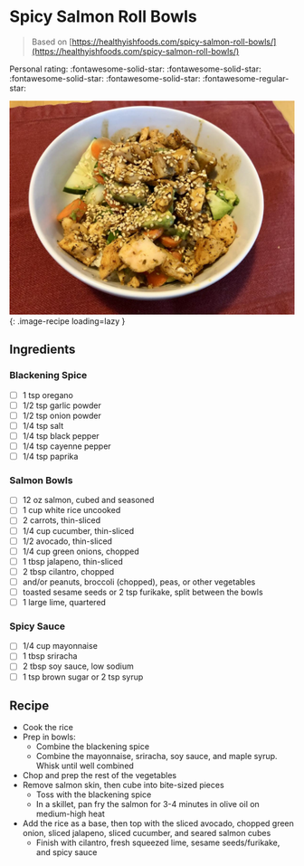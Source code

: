 # Spicy Salmon Roll Bowls

> Based on [https://healthyishfoods.com/spicy-salmon-roll-bowls/](https://healthyishfoods.com/spicy-salmon-roll-bowls/)

<!-- {cts} rating=4; (User can specify rating on scale of 1-5) -->

Personal rating: :fontawesome-solid-star: :fontawesome-solid-star: :fontawesome-solid-star: :fontawesome-solid-star: :fontawesome-regular-star:

<!-- {cte} -->

<!-- {cts} name_image=spicy_salmon_roll_bowls.jpeg; (User can specify image name) -->

![spicy_salmon_roll_bowls.jpeg](./spicy_salmon_roll_bowls.jpeg){: .image-recipe loading=lazy }

<!-- {cte} -->

## Ingredients

### Blackening Spice

- [ ] 1 tsp oregano
- [ ] 1/2 tsp garlic powder
- [ ] 1/2 tsp onion powder
- [ ] 1/4 tsp salt
- [ ] 1/4 tsp black pepper
- [ ] 1/4 tsp cayenne pepper
- [ ] 1/4 tsp paprika

### Salmon Bowls

- [ ] 12 oz salmon, cubed and seasoned
- [ ] 1 cup white rice uncooked
- [ ] 2 carrots, thin-sliced
- [ ] 1/4 cup cucumber, thin-sliced
- [ ] 1/2 avocado, thin-sliced
- [ ] 1/4 cup green onions, chopped
- [ ] 1 tbsp jalapeno, thin-sliced
- [ ] 2 tbsp cilantro, chopped
- [ ] and/or peanuts, broccoli (chopped), peas, or other vegetables
- [ ] toasted sesame seeds or 2 tsp furikake, split between the bowls
- [ ] 1 large lime, quartered

### Spicy Sauce

- [ ] 1/4 cup mayonnaise
- [ ] 1 tbsp sriracha
- [ ] 2 tbsp soy sauce, low sodium
- [ ] 1 tsp brown sugar or 2 tsp syrup

## Recipe

- Cook the rice
- Prep in bowls:
    - Combine the blackening spice
    - Combine the mayonnaise, sriracha, soy sauce, and maple syrup. Whisk until well combined
- Chop and prep the rest of the vegetables
- Remove salmon skin, then cube into bite-sized pieces
    - Toss with the blackening spice
    - In a skillet, pan fry the salmon for 3-4 minutes in olive oil on medium-high heat
- Add the rice as a base, then top with the sliced avocado, chopped green onion, sliced jalapeno, sliced cucumber, and seared salmon cubes
    - Finish with cilantro, fresh squeezed lime, sesame seeds/furikake, and spicy sauce
